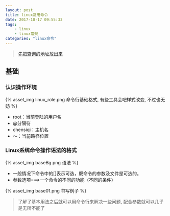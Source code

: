 ```yaml
---
layout: post
title: linux常用命令
date: 2017-10-17 09:55:33
tags:
    - linux
    - linux常规
categories: "linux命令"
---
```


> [先把查询的地址放出来](http://man.linuxde.net/)

## 基础

### 认识操作环境

{% asset_img linux_role.png 命令行基础格式, 有些工具会吧样式改变, 不过也无妨 %}

- root：当前登陆的用户名
- @分隔符
- chensiqi：主机名
- ～：当前路径位置

### Linux系统命令操作语法的格式

{% asset_img baseBg.png 语法 %}

- 一般情况下命令中的[]表示可选，既命令的参数及文件是可选的。
- 参数选项===>一个命令的不同的功能（不同的条件）

{% asset_img base01.png 书写例子 %}


> 了解了基本用法之后就可以用命令行来解决一些问题, 配合参数就可以几乎是无所不能了

